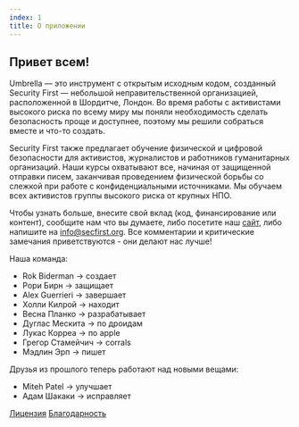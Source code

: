 ```yaml
---
index: 1
title: О приложении
---
```

## Привет всем!

Umbrella — это инструмент с открытым исходным кодом, созданный Security First — небольшой неправительственной организацией, расположенной в Шордитче, Лондон. Во время работы с активистами высокого риска по всему миру мы поняли необходимость сделать безопасность проще и доступнее, поэтому мы решили собраться вместе и что-то создать.

Security First также предлагает обучение физической и цифровой безопасности для активистов, журналистов и работников гуманитарных организаций. Наши курсы охватывают все, начиная от защищенной отправки писем, заканчивая проведением физической борьбы со слежкой при работе с конфиденциальными источниками. Мы обучаем всех активистов группы высокого риска от крупных НПО.

Чтобы узнать больше, внесите свой вклад (код, финансирование или контент), сообщите нам что вы думаете, либо посетите наш [сайт](https://secfirst.org), либо напишите на info@secfirst.org. Все комментарии и критические замечания приветствуются - они делают нас лучше!

Наша команда:

*   Rok Biderman -> создает
*   Рори Бирн -> защищает
*   Alex Guerrieri -> завершает
*   Холли Килрой -> находит 
*   Весна Планко -> разрабатывает
*   Дуглас Мескита -> по дроидам
*   Лукас Корреа -> по apple
*   Грегор Стамейчич -> corrals 
*   Мэдлин Эрп -> пишет

Друзья из прошлого теперь работают над новыми вещами:
*   Miteh Patel -> улучшает
*   Адам Шакаки -> исправляет

[Лицензия](umbrella://licences/)
[Благодарность](umbrella://thankyou/)
